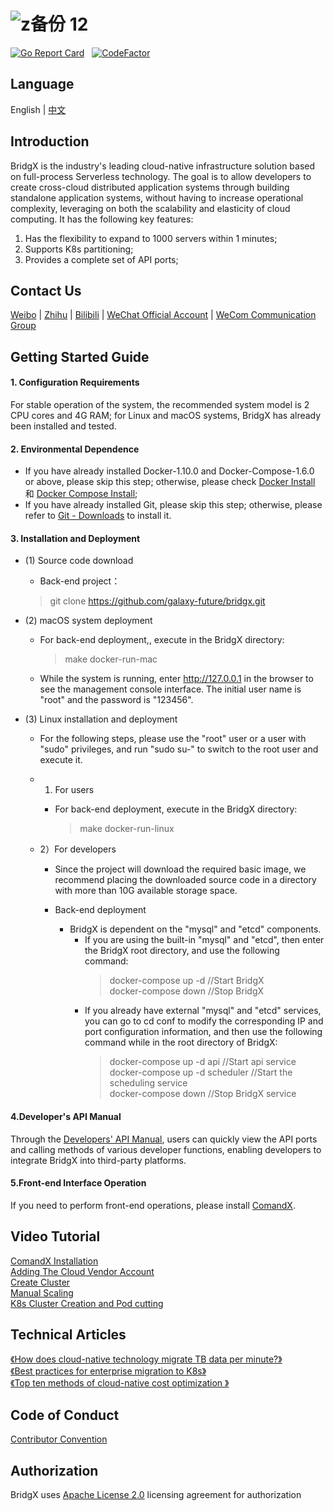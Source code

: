 ![z备份 12](https://user-images.githubusercontent.com/94337797/142638151-d38ff88d-e2ad-427d-bef5-2c0345557920.png)
======

[![Go Report Card](https://goreportcard.com/badge/github.com/galaxy-future/BridgX)](https://goreportcard.com/report/github.com/galaxy-future/BridgX) &nbsp;
[![CodeFactor](https://www.codefactor.io/repository/github/galaxy-future/bridgx/badge)](https://www.codefactor.io/repository/github/galaxy-future/bridgx)


Language
----

English | [中文](https://github.com/galaxy-future/bridgx/blob/dev/docs/CH-README.md)

Introduction
-----
BridgX is the industry's leading cloud-native infrastructure solution based on full-process Serverless technology. The goal is to allow developers to create cross-cloud distributed application systems through building standalone application systems, without having to increase operational complexity, leveraging on both the scalability and elasticity of cloud computing. 
It has the following key features:
1. Has the flexibility to expand to 1000 servers within 1 minutes;
2. Supports K8s partitioning;
3. Provides a complete set of API ports;


Contact Us
----


[Weibo](https://weibo.com/galaxyfuture) | [Zhihu](https://www.zhihu.com/org/xing-yi-wei-lai) | [Bilibili](https://space.bilibili.com/2057006251)
| [WeChat Official Account](https://github.com/galaxy-future/comandx/blob/main/docs/resource/wechat_official_account.md)
| [WeCom Communication Group](https://github.com/galaxy-future/comandx/blob/main/docs/resource/wechat.md)


Getting Started Guide
----
#### 1. Configuration Requirements

For stable operation of the system, the recommended system model is 2 CPU cores and 4G RAM; for Linux and macOS systems, BridgX has already been installed and tested.



#### 2. Environmental Dependence

- If you have already installed Docker-1.10.0 and Docker-Compose-1.6.0 or above, please skip this step; otherwise, please check 
[Docker Install](https://www.docker.com/products/container-runtime) 和 [Docker Compose Install](https://docs.docker.com/compose/install/);
- If you have already installed Git, please skip this step; otherwise, please refer to 
[Git - Downloads](https://git-scm.com/downloads) to install it.


#### 3. Installation and Deployment


* (1) Source code download
  - Back-end project：
  > git clone https://github.com/galaxy-future/bridgx.git
 
* (2) macOS system deployment
  - For back-end deployment,, execute in the BridgX directory:
    > make docker-run-mac
  - While the system is running, enter http://127.0.0.1 in the browser to see the management console interface. The initial user name is "root" and the password is "123456".

* (3) Linux installation and deployment
  - For the following steps, please use the "root" user or a user with "sudo" privileges, and run "sudo su-" to switch to the root user and execute it.

  - 1) For users 
    - For back-end deployment, execute in the BridgX directory:

      > make docker-run-linux
 
  - 2）For developers
    - Since the project will download the required basic image, we recommend placing the downloaded source code in a directory with more than 10G available storage space.

    - Back-end deployment

      - BridgX is dependent on the "mysql" and "etcd" components.
           - If you are using the built-in "mysql" and "etcd", then enter the BridgX root directory, and use the following command:
             > docker-compose up -d    //Start BridgX <br>
             > docker-compose down    //Stop BridgX  <br>
           - If you already have external "mysql" and "etcd" services, you can go to cd conf to modify the corresponding IP and port configuration information, and then use the following command while in the root directory of BridgX:
             > docker-compose up -d api    //Start api service <br>
             > docker-compose up -d scheduler //Start the scheduling service <br>
             > docker-compose down     //Stop BridgX service
#### 4.Developer's API Manual
Through the [Developers' API Manual](https://github.com/galaxy-future/bridgx/blob/dev/docs/en-developer-api.md), users can quickly view the API ports and calling methods of various developer functions, enabling developers to integrate BridgX into third-party platforms.


#### 5.Front-end Interface Operation
If you need to perform front-end operations, please install 
[ComandX](https://github.com/galaxy-future/comandx/blob/main/docs/EN-README.md).

Video Tutorial
------
[ComandX Installation](https://www.bilibili.com/video/BV1n34y167o8/) <br>
[Adding The Cloud Vendor Account](https://www.bilibili.com/video/BV1Jr4y1S7q4/)  <br>
[Create Cluster](https://www.bilibili.com/video/BV1Wb4y1v7jw/)   <br>
[Manual Scaling](https://www.bilibili.com/video/BV1bm4y197QD/)  <br>
[K8s Cluster Creation and Pod cutting](https://www.bilibili.com/video/BV1FY411p7rE/) <br>


Technical Articles
------
[《How does cloud-native technology migrate TB data per minute?》](https://zhuanlan.zhihu.com/p/442746588)<br>
[《Best practices for enterprise migration to K8s》](https://zhuanlan.zhihu.com/p/445131885) <br>
[《Top ten methods of cloud-native cost optimization 》](https://zhuanlan.zhihu.com/p/448405809)<br>

Code of Conduct
------
[Contributor Convention](https://github.com/galaxy-future/bridgx/blob/master/CODE_OF_CONDUCT)

Authorization
-----

BridgX uses [Apache License 2.0](https://github.com/galaxy-future/bridgx/blob/master/LICENSE) licensing agreement for authorization
